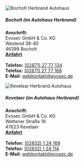<div class="row">
    <div class="card">
        <div class="card border-secondary">
            <div class="col-md-2">
                <img src="{{ "/assets/img/AutohausBocholt.jpg?v=" | append: site.github.build_revision | relative_url }}" class="card-img" alt="Bocholt Herbrand Autohaus">
            </div>
            <div class="col-md-4">
                <div class="card-body">
                <h5 class="card-title">Bocholt (im Autohaus Herbrand)</h5>
                    <p class="card-text">
                        <strong>Anschrift:</strong><br>
                        Evosec GmbH & Co. KG<br>
                        Westend 38-40<br>
                        46399 Bocholt<br>
                        <strong><a href="https://www.google.de/maps?f=q&source=s_q&hl=de&geocode&q=Westend+38-40,+Bocholt&aq&sll=51.151786,10.415039&sspn=13.523402,39.506836&
                        ie=UTF8&hq&hnear=Westend+38,+Bocholt+46399+Bocholt,+Borken,+Nordrhein-Westfalen&ll=51.83941,6.603363&spn=0.006496,0.01929&z=16&iwloc=A">Anfahrt</a></strong><br>
                        <br>
                        <strong>Telefon:</strong> <a href="tel:(02871) 27 77 134">(02871) 27 77 134</a><br>
                        <strong>Telefax:</strong> <a href="fax:(02871) 27 77 168">(02871) 27 77 168</a><br>
                        <strong>E-Mail:</strong> <a href="mailto:webkontakt@evosec.de">webkontakt@evosec.de</a><br>
                    </p>
                </div>    
            </div>
        </div>
    </div>
    <div class="card">
        <div class="card border-secondary">
            <div class="col-md-2">
                <img src="{{ "/assets/img/AutohausKevelaer.jpg?v=" | append: site.github.build_revision | relative_url }}" class="card-img" alt="Kevelear Herbrand Autohaus">
            </div>
            <div class="col-md-4">
                <div class="card-body">
                <h5 class="card-title">Kevelaer (im Autohaus Herbrand)</h5>
                    <p class="card-text">
                        <strong>Anschrift:</strong><br>
                        Evosec GmbH & Co. KG<br>
                        Wettener Straße 18<br>
                        47623 Kevelaer<br>
                        <strong><a href="https://www.google.de/maps?f=q&source=s_q&hl=de&geocode&q=Wettener+Stra%C3%9Fe+18,+Kevelaer&aq&sll=51.621427,6.720886&sspn=0.835566,2.469177&ie=UTF8&hq&hnear=Wettener+Stra%C3%9Fe+18,+Kevelaer+47623+Kevelaer,+Kleve,+Nordrhein-Westfalen&ll=51.58319,6.254869&spn=0.006533,0.01929&z=16&iwloc=A">Anfahrt</a></strong><br>
                        <br>
                        <strong>Telefon:</strong> <a href="tel:(02832) 1 24 169">(02832) 1 24 169</a><br>
                        <strong>Telefax:</strong> <a href="fax:(02832) 1 24 114">(02832) 1 24 114</a><br>
                        <strong>E-Mail:</strong> <a href="mailto:webkontakt@evosec.de">webkontakt@evosec.de</a><br>
                    </p>
                </div>
            </div>
        </div>
    </div>
</div>